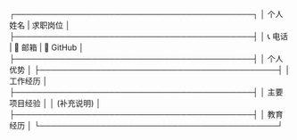 ┌───────────────────────────────────────────┐
│ 个人姓名 | 求职岗位 │
├───────────────────────────────────────────┤
│ 📞 电话 | 📧 邮箱 | 🔗 GitHub │
├───────────────────────────────────────────┤
│ 个人优势 │
├───────────────────────────────────────────┤
│ 工作经历 │
├───────────────────────────────────────────┤
│ 主要项目经验 │
│ (补充说明) │
├───────────────────────────────────────────┤
│ 教育经历 │
└───────────────────────────────────────────┘
